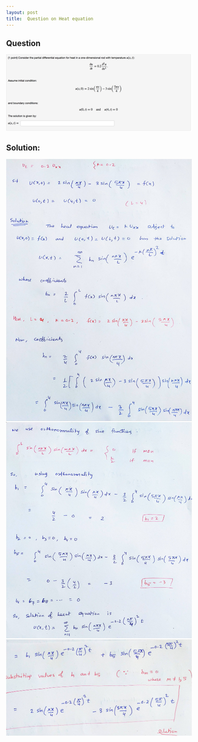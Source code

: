 ```yaml
---
layout: post
title:  Question on Heat equation
---
```


## Question 

![question](./Chegg/phpA9BWvw.png) 



## Solution:

![page-1](./Chegg/IMG_20200331_084710_compress18.jpg) 
![page-2](./Chegg/IMG_20200331_084803_compress15.jpg)
![page-3](./Chegg/IMG_20200331_084856_compress96.jpg)  